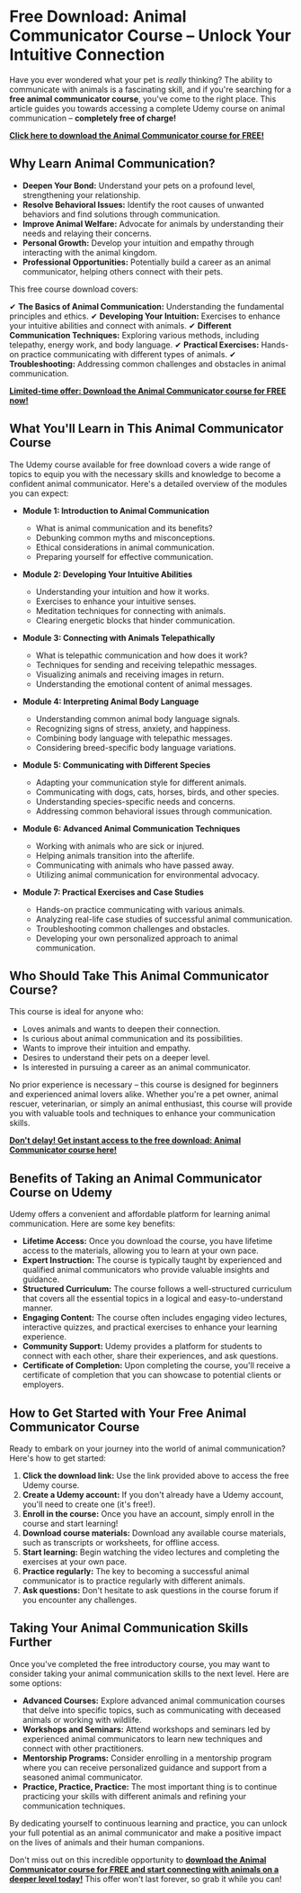 # Free Download: Animal Communicator Course – Unlock Your Intuitive Connection

Have you ever wondered what your pet is *really* thinking? The ability to communicate with animals is a fascinating skill, and if you're searching for a **free animal communicator course**, you've come to the right place. This article guides you towards accessing a complete Udemy course on animal communication – **completely free of charge!**

[**Click here to download the Animal Communicator course for FREE!**](https://udemywork.com/animal-communicator-course)

## Why Learn Animal Communication?

*   **Deepen Your Bond:** Understand your pets on a profound level, strengthening your relationship.
*   **Resolve Behavioral Issues:** Identify the root causes of unwanted behaviors and find solutions through communication.
*   **Improve Animal Welfare:** Advocate for animals by understanding their needs and relaying their concerns.
*   **Personal Growth:** Develop your intuition and empathy through interacting with the animal kingdom.
*   **Professional Opportunities:** Potentially build a career as an animal communicator, helping others connect with their pets.

This free course download covers:

✔ **The Basics of Animal Communication:** Understanding the fundamental principles and ethics.
✔ **Developing Your Intuition:** Exercises to enhance your intuitive abilities and connect with animals.
✔ **Different Communication Techniques:** Exploring various methods, including telepathy, energy work, and body language.
✔ **Practical Exercises:** Hands-on practice communicating with different types of animals.
✔ **Troubleshooting:** Addressing common challenges and obstacles in animal communication.

[**Limited-time offer: Download the Animal Communicator course for FREE now!**](https://udemywork.com/animal-communicator-course)

## What You'll Learn in This Animal Communicator Course

The Udemy course available for free download covers a wide range of topics to equip you with the necessary skills and knowledge to become a confident animal communicator. Here's a detailed overview of the modules you can expect:

*   **Module 1: Introduction to Animal Communication**

    *   What is animal communication and its benefits?
    *   Debunking common myths and misconceptions.
    *   Ethical considerations in animal communication.
    *   Preparing yourself for effective communication.
*   **Module 2: Developing Your Intuitive Abilities**

    *   Understanding your intuition and how it works.
    *   Exercises to enhance your intuitive senses.
    *   Meditation techniques for connecting with animals.
    *   Clearing energetic blocks that hinder communication.
*   **Module 3: Connecting with Animals Telepathically**

    *   What is telepathic communication and how does it work?
    *   Techniques for sending and receiving telepathic messages.
    *   Visualizing animals and receiving images in return.
    *   Understanding the emotional content of animal messages.
*   **Module 4: Interpreting Animal Body Language**

    *   Understanding common animal body language signals.
    *   Recognizing signs of stress, anxiety, and happiness.
    *   Combining body language with telepathic messages.
    *   Considering breed-specific body language variations.
*   **Module 5: Communicating with Different Species**

    *   Adapting your communication style for different animals.
    *   Communicating with dogs, cats, horses, birds, and other species.
    *   Understanding species-specific needs and concerns.
    *   Addressing common behavioral issues through communication.
*   **Module 6: Advanced Animal Communication Techniques**

    *   Working with animals who are sick or injured.
    *   Helping animals transition into the afterlife.
    *   Communicating with animals who have passed away.
    *   Utilizing animal communication for environmental advocacy.
*   **Module 7: Practical Exercises and Case Studies**

    *   Hands-on practice communicating with various animals.
    *   Analyzing real-life case studies of successful animal communication.
    *   Troubleshooting common challenges and obstacles.
    *   Developing your own personalized approach to animal communication.

## Who Should Take This Animal Communicator Course?

This course is ideal for anyone who:

*   Loves animals and wants to deepen their connection.
*   Is curious about animal communication and its possibilities.
*   Wants to improve their intuition and empathy.
*   Desires to understand their pets on a deeper level.
*   Is interested in pursuing a career as an animal communicator.

No prior experience is necessary – this course is designed for beginners and experienced animal lovers alike. Whether you're a pet owner, animal rescuer, veterinarian, or simply an animal enthusiast, this course will provide you with valuable tools and techniques to enhance your communication skills.

[**Don't delay! Get instant access to the free download: Animal Communicator course here!**](https://udemywork.com/animal-communicator-course)

## Benefits of Taking an Animal Communicator Course on Udemy

Udemy offers a convenient and affordable platform for learning animal communication. Here are some key benefits:

*   **Lifetime Access:** Once you download the course, you have lifetime access to the materials, allowing you to learn at your own pace.
*   **Expert Instruction:** The course is typically taught by experienced and qualified animal communicators who provide valuable insights and guidance.
*   **Structured Curriculum:** The course follows a well-structured curriculum that covers all the essential topics in a logical and easy-to-understand manner.
*   **Engaging Content:** The course often includes engaging video lectures, interactive quizzes, and practical exercises to enhance your learning experience.
*   **Community Support:** Udemy provides a platform for students to connect with each other, share their experiences, and ask questions.
*   **Certificate of Completion:** Upon completing the course, you'll receive a certificate of completion that you can showcase to potential clients or employers.

## How to Get Started with Your Free Animal Communicator Course

Ready to embark on your journey into the world of animal communication? Here's how to get started:

1.  **Click the download link:** Use the link provided above to access the free Udemy course.
2.  **Create a Udemy account:** If you don't already have a Udemy account, you'll need to create one (it's free!).
3.  **Enroll in the course:** Once you have an account, simply enroll in the course and start learning!
4.  **Download course materials:** Download any available course materials, such as transcripts or worksheets, for offline access.
5.  **Start learning:** Begin watching the video lectures and completing the exercises at your own pace.
6.  **Practice regularly:** The key to becoming a successful animal communicator is to practice regularly with different animals.
7.  **Ask questions:** Don't hesitate to ask questions in the course forum if you encounter any challenges.

## Taking Your Animal Communication Skills Further

Once you've completed the free introductory course, you may want to consider taking your animal communication skills to the next level. Here are some options:

*   **Advanced Courses:** Explore advanced animal communication courses that delve into specific topics, such as communicating with deceased animals or working with wildlife.
*   **Workshops and Seminars:** Attend workshops and seminars led by experienced animal communicators to learn new techniques and connect with other practitioners.
*   **Mentorship Programs:** Consider enrolling in a mentorship program where you can receive personalized guidance and support from a seasoned animal communicator.
*   **Practice, Practice, Practice:** The most important thing is to continue practicing your skills with different animals and refining your communication techniques.

By dedicating yourself to continuous learning and practice, you can unlock your full potential as an animal communicator and make a positive impact on the lives of animals and their human companions.

Don't miss out on this incredible opportunity to **[download the Animal Communicator course for FREE and start connecting with animals on a deeper level today!](https://udemywork.com/animal-communicator-course)** This offer won't last forever, so grab it while you can!

